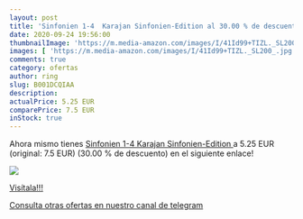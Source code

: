 ```yaml
---
layout: post
title: 'Sinfonien 1-4  Karajan Sinfonien-Edition al 30.00 % de descuento'
date: 2020-09-24 19:56:00
thumbnailImage: 'https://m.media-amazon.com/images/I/41Id99+TIZL._SL200_.jpg'
images: [ 'https://m.media-amazon.com/images/I/41Id99+TIZL._SL200_.jpg' ]
comments: true
category: ofertas
author: ring
slug: B001DCQIAA
description:
actualPrice: 5.25 EUR
comparePrice: 7.5 EUR
inStock: true
---
```


Ahora mismo tienes [Sinfonien 1-4  Karajan Sinfonien-Edition ](https://www.amazon.com/dp/B001DCQIAA/?tag=redken08-20) a 5.25 EUR (original: 7.5 EUR) (30.00 %  de descuento) en el siguiente enlace!

[![](https://m.media-amazon.com/images/I/41Id99+TIZL._SL200_.jpg)](https://www.amazon.com/dp/B001DCQIAA/?tag=redken08-20)

[Visítala!!!](https://www.amazon.com/dp/B001DCQIAA/?tag=redken08-20)

[Consulta otras ofertas en nuestro canal de telegram](https://t.me/s/ofertas25)
